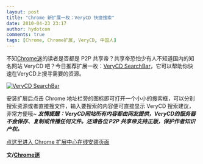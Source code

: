```yaml
---
layout: post
title: "Chrome 新扩展一枚：VeryCD 快捷搜索"
date: 2010-04-23 23:17
author: hydotcom
comments: true
tags: [Chrome, Chrome扩展, VeryCD, 中国人]
---
```

不知[Chrome迷](http://www.chromi.org)的读者是否都是 P2P 共享帝？共享帝恐怕少有人不知道国内的知名网站 VeryCD 吧？今日推荐扩展一枚：[VeryCD SearchBar](https://chrome.google.com/extensions/detail/lpgphdnenpkfdobmcpdbdegpjkacfihg)，它可以帮助你快速在VeryCD上搜寻需要的资源。

<a href="http://img.chromi.org/2010/04/VeryCD-SearchBar.png">![](http://img.chromi.org/2010/04/VeryCD-SearchBar.png "VeryCD SearchBar")</a>

安装扩展后点击 Chrome 地址栏旁的图标即可打开一个小小的搜索框，可以分别搜索资源或者直接搜文件，输入要搜索的内容便可直接显示 VeryCD 搜索建议，非常方便哦~
***友情提醒：VeryCD网站所有内容都由网友提供，VeryCD的服务器不会保存、复制或传播任何文件。还请各位 P2P 共享帝支持正版，保护作者知识产权。***

[点这里进入 Chrome 扩展中心在线安装页面](https://chrome.google.com/extensions/detail/lpgphdnenpkfdobmcpdbdegpjkacfihg)

**文/[Chrome迷](http://www.chromi.org)**
